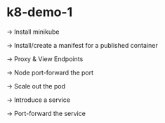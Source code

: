 # k8-demo-1

-> Install minikube

-> Install/create a manifest for a published container

-> Proxy & View Endpoints

-> Node port-forward the port

-> Scale out the pod

-> Introduce a service

-> Port-forward the service

